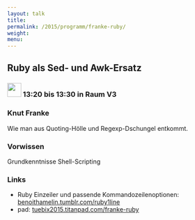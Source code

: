 ```yaml
---
layout: talk
title:
permalink: /2015/programm/franke-ruby/
weight: 
menu:
---
```

## Ruby&nbsp;als&nbsp;Sed-&nbsp;und&nbsp;Awk-Ersatz

### <img height = "32" src="../../images/lightning.svg"> 13:20 bis 13:30 in Raum V3

### Knut&nbsp;Franke

Wie man aus Quoting-Hölle und Regexp-Dschungel entkommt.

### Vorwissen

Grundkenntnisse Shell-Scripting

### Links

- Ruby Einzeiler und passende Kommandozeilenoptionen: <a href="http://benoithamelin.tumblr.com/ruby1line" target="_blank">benoithamelin.tumblr.com/ruby1line</a>
- pad: <a href="https://tuebix2015.titanpad.com/franke-ruby" target="_blank">tuebix2015.titanpad.com/franke-ruby</a>

